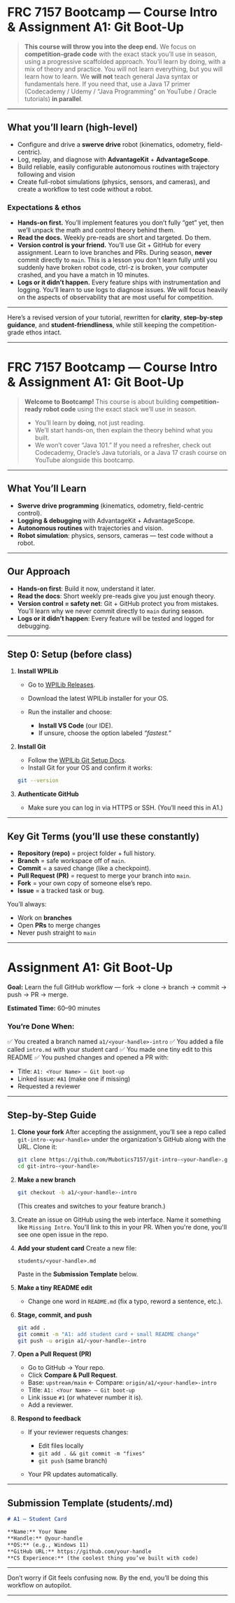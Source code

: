 # FRC 7157 Bootcamp — Course Intro & Assignment A1: Git Boot-Up

> **This course will throw you into the deep end.** We focus on **competition-grade code** with the exact stack you’ll use in season, using a progressive scaffolded approach. You’ll learn by doing, with a mix of theory and practice. You will not learn everything, but you will learn how to learn.
> We **will not** teach general Java syntax or fundamentals here. If you need that, use a Java 17 primer (Codecademy / Udemy / “Java Programming” on YouTube / Oracle tutorials) **in parallel**.

---

## What you’ll learn (high-level)

- Configure and drive a **swerve drive** robot (kinematics, odometry, field-centric).
- Log, replay, and diagnose with **AdvantageKit** + **AdvantageScope**.
- Build reliable, easily configurable autonomous routines with trajectory following and vision
- Create full-robot simulations (physics, sensors, and cameras), and create a workflow to test code without a robot.

### Expectations & ethos

- **Hands-on first.** You’ll implement features you don’t fully “get” yet, then we’ll unpack the math and control theory behind them.
- **Read the docs.** Weekly pre-reads are short and targeted. Do them.
- **Version control is your friend.** You’ll use Git + GitHub for every assignment. Learn to love branches and PRs. During season, **never** commit directly to `main`. This is a lesson you don't learn fully until you suddenly have broken robot code, ctrl-z is broken, your computer crashed, and you have a match in 10 minutes.
- **Logs or it didn’t happen.** Every feature ships with instrumentation and logging. You’ll learn to use logs to diagnose issues. We will focus heavily on the aspects of observability that are most useful for competition.

---

Here’s a revised version of your tutorial, rewritten for **clarity**, **step-by-step guidance**, and **student-friendliness**, while still keeping the competition-grade ethos intact.

---

# FRC 7157 Bootcamp — Course Intro & Assignment A1: Git Boot-Up

> **Welcome to Bootcamp!**
> This course is about building **competition-ready robot code** using the exact stack we’ll use in season.
>
> - You’ll learn by **doing**, not just reading.
> - We’ll start hands-on, then explain the theory behind what you built.
> - We won’t cover “Java 101.” If you need a refresher, check out Codecademy, Oracle’s Java tutorials, or a Java 17 crash course on YouTube alongside this bootcamp.

---

## What You’ll Learn

- **Swerve drive programming** (kinematics, odometry, field-centric control).
- **Logging & debugging** with AdvantageKit + AdvantageScope.
- **Autonomous routines** with trajectories and vision.
- **Robot simulation**: physics, sensors, cameras — test code without a robot.

---

## Our Approach

- **Hands-on first**: Build it now, understand it later.
- **Read the docs**: Short weekly pre-reads give you just enough theory.
- **Version control = safety net**: Git + GitHub protect you from mistakes. You’ll learn why we never commit directly to `main` during season.
- **Logs or it didn’t happen**: Every feature will be tested and logged for debugging.

---

## Step 0: Setup (before class)

1. **Install WPILib**

   - Go to [WPILib Releases](https://github.com/wpilibsuite/allwpilib/releases).
   - Download the latest WPILib installer for your OS.
   - Run the installer and choose:

     - **Install VS Code** (our IDE).
     - If unsure, choose the option labeled _“fastest.”_

2. **Install Git**

   - Follow the [WPILib Git Setup Docs](https://docs.wpilib.org/en/stable/docs/software/basic-programming/git-getting-started.html).
   - Install Git for your OS and confirm it works:

   ```bash
   git --version
   ```

3. **Authenticate GitHub**

   - Make sure you can log in via HTTPS or SSH. (You’ll need this in A1.)

---

## Key Git Terms (you’ll use these constantly)

- **Repository (repo)** = project folder + full history.
- **Branch** = safe workspace off of `main`.
- **Commit** = a saved change (like a checkpoint).
- **Pull Request (PR)** = request to merge your branch into `main`.
- **Fork** = your own copy of someone else’s repo.
- **Issue** = a tracked task or bug.

You’ll always:

- Work on **branches**
- Open **PRs** to merge changes
- Never push straight to `main`

---

# Assignment A1: Git Boot-Up

**Goal:** Learn the full GitHub workflow — fork → clone → branch → commit → push → PR → merge.

**Estimated Time:** 60–90 minutes

### You’re Done When:

✅ You created a branch named `a1/<your-handle>-intro`
✅ You added a file called `intro.md` with your student card
✅ You made one tiny edit to this README
✅ You pushed changes and opened a PR with:

- Title: `A1: <Your Name> — Git boot-up`
- Linked issue: `#A1` (make one if missing)
- Requested a reviewer

---

## Step-by-Step Guide

1. **Clone your fork**
   After accepting the assignment, you’ll see a repo called `git-intro-<your-handle>` under the organization's GitHub along with the URL. Clone it:

   ```bash
   git clone https://github.com/Mubotics7157/git-intro-<your-handle>.git
   cd git-intro-<your-handle>
   ```

2. **Make a new branch**

   ```bash
   git checkout -b a1/<your-handle>-intro
   ```

   (This creates and switches to your feature branch.)

3. Create an issue on GitHub using the web interface. Name it something like `Missing Intro`. You'll link to this in your PR. When you're done, you'll see one open issue in the repo.

4. **Add your student card**
   Create a new file:

   ```
   students/<your-handle>.md
   ```

   Paste in the **Submission Template** below.

5. **Make a tiny README edit**

   - Change one word in `README.md` (fix a typo, reword a sentence, etc.).

6. **Stage, commit, and push**

   ```bash
   git add .
   git commit -m "A1: add student card + small README change"
   git push -u origin a1/<your-handle>-intro
   ```

7. **Open a Pull Request (PR)**

   - Go to GitHub → Your repo.
   - Click **Compare & Pull Request**.
   - Base: `upstream/main` ← Compare: `origin/a1/<your-handle>-intro`
   - Title: `A1: <Your Name> — Git boot-up`
   - Link issue `#1` (or whatever number it is).
   - Add a reviewer.

8. **Respond to feedback**

   - If your reviewer requests changes:

     - Edit files locally
     - `git add . && git commit -m "fixes"`
     - `git push` (same branch)

   - Your PR updates automatically.

---

## Submission Template (students/<your-handle>.md)

```markdown
# A1 — Student Card

**Name:** Your Name  
**Handle:** @your-handle  
**OS:** (e.g., Windows 11)  
**GitHub URL:** https://github.com/your-handle  
**CS Experience:** (the coolest thing you’ve built with code)
```

---

Don’t worry if Git feels confusing now. By the end, you’ll be doing this workflow on autopilot.

---
